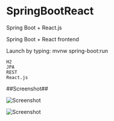 # SpringBootReact
Spring Boot + React.js

Spring Boot + React frontend

Launch by typing: mvnw spring-boot:run

    H2
    JPA
    REST
    React.js
    
##Screenshot##

![Screenshot](http://juhahinkula.github.com/img/springreactlist.png)

![Screenshot](http://juhahinkula.github.com/img/springreactmodal.png)


